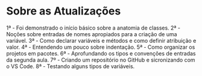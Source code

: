 # Sobre as Atualizações

1ª - Foi demonstrado o início básico sobre a anatomia de classes.
2ª - Noções sobre entradas de nomes apropiados para a criação de uma variável.
3ª - Como declarar variáveis e métodos e como definir atribuição e valor.
4ª - Entendendo um pouco sobre indentação.
5ª - Como organizar os projetos em pacotes.
6ª - Aprofundando os tipos e convenções de entradas da segunda aula.
7º - Criando um repositório no GitHub e sicronizando com o VS Code.
8ª - Testando alguns tipos de variáveis.
